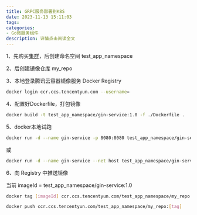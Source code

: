 ```yaml
---
title: GRPC服务部署到K8S
date: 2023-11-13 15:11:03
tags:
categories:
- Go微服务组件
description: 详情点击阅读全文
---
```


1、先购买[集群](https://console.cloud.tencent.com/tke2/cluster?rid=1)，后创建命名空间 test_app_namespace


2、后创建镜像仓库 my_repo


3、本地登录腾讯云容器镜像服务 Docker Registry
```bash
docker login ccr.ccs.tencentyun.com --username=
```


4、配置好Dockerfile，打包镜像
```bash
docker build -t test_app_namespace/gin-service:1.0 -f ./Dockerfile .
```

5、docker本地试跑
```bash
docker run -d --name gin-service -p 8080:8080 test_app_namespace/gin-service:1.0
```
或
```bash
docker run -d --name gin-service --net host test_app_namespace/gin-service:1.0
```

6、向 Registry 中推送镜像

当前 imageId = test_app_namespace/gin-service:1.0
```bash
docker tag [imageId] ccr.ccs.tencentyun.com/test_app_namespace/my_repo:[tag]

docker push ccr.ccs.tencentyun.com/test_app_namespace/my_repo:[tag]
```